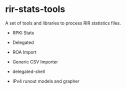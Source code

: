 rir-stats-tools
===============

A set of tools and libraries to process RIR statistics files.

- RPKI Stats

- Delegated 

- ROA Import

- Generic CSV Importer

- delegated-shell

- IPv4 runout models and grapher
